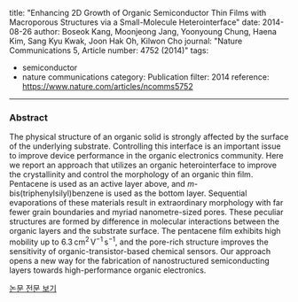 title: "Enhancing 2D Growth of Organic Semiconductor Thin Films with Macroporous Structures via a Small-Molecule Heterointerface"
date: 2014-08-26
author: Boseok Kang, Moonjeong Jang, Yoonyoung Chung, Haena Kim, Sang Kyu Kwak, Joon Hak Oh, Kilwon Cho
journal: "Nature Communications 5, Article number: 4752 (2014)"
tags:
- semiconductor
- nature communications
category: Publication
filter: 2014
reference: https://www.nature.com/articles/ncomms5752
---

### Abstract

<p>The physical structure of an organic solid is strongly affected by the surface of the underlying substrate. Controlling this interface is an important issue to improve device performance in the organic electronics community. Here we report an approach that utilizes an organic heterointerface to improve the crystallinity and control the morphology of an organic thin film. Pentacene is used as an active layer above, and <i>m</i>-bis(triphenylsilyl)benzene is used as the bottom layer. Sequential evaporations of these materials result in extraordinary morphology with far fewer grain boundaries and myriad nanometre-sized pores. These peculiar structures are formed by difference in molecular interactions between the organic layers and the substrate surface. The pentacene film exhibits high mobility up to 6.3 cm<sup>2</sup> V<sup>−1</sup> s<sup>−1</sup>, and the pore-rich structure improves the sensitivity of organic-transistor-based chemical sensors. Our approach opens a new way for the fabrication of nanostructured semiconducting layers towards high-performance organic electronics.</p>

[논문 전문 보기](https://www.nature.com/articles/ncomms5752)
